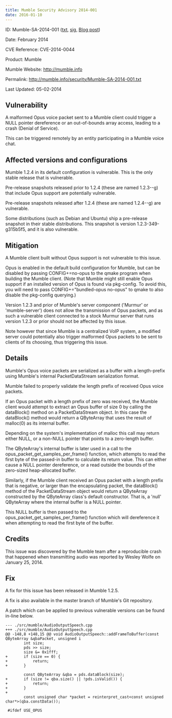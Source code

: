 ```yaml
---
title: Mumble Security Advisory 2014-001
date: 2016-01-10
---
```


ID:              Mumble-SA-2014-001 ([txt](../Mumble-SA-2014-001.txt), [sig](../Mumble-SA-2014-001.txt.sig), [Blog post](/news/mumble-1.2.5/))

Date:            February 2014

CVE Reference:   CVE-2014-0044

Product:         Mumble

Mumble Website:  http://mumble.info

Permalink:       http://mumble.info/security/Mumble-SA-2014-001.txt

Last Updated:    05-02-2014

## Vulnerability

A malformed Opus voice packet sent to a Mumble client could trigger a NULL pointer dereference or an out-of-bounds array access, leading to a crash (Denial of Service).

This can be triggered remotely by an entity participating in a Mumble voice chat.

## Affected versions and configurations

Mumble 1.2.4 in its default configuration is vulnerable. This is the only stable release that is vulnerable.

Pre-release snapshots released prior to 1.2.4 (these are named 1.2.3-<number>-g<commit>) that include Opus support are potentially vulnerable.

Pre-release snapshots released after 1.2.4 (these are named 1.2.4-<number>-g<commit>) are vulnerable.

Some distributions (such as Debian and Ubuntu) ship a pre-release snapshot in their stable distributions. This snapshot is version 1.2.3-349-g315b5f5, and it is also vulnerable.

## Mitigation

A Mumble client built without Opus support is not vulnerable to this issue.

Opus is enabled in the default build configuration for Mumble, but can be disabled by passing CONFIG+=no-opus to the qmake program when building the Mumble client. (Note that Mumble might still enable Opus support if an installed version of Opus is found via pkg-config. To avoid this, you will need to pass CONFIG+="bundled-opus no-opus" to qmake to also disable the pkg-config querying.)

Version 1.2.3 and prior of Mumble's server component ('Murmur' or 'mumble-server') does not allow the transmission of Opus packets, and as such a vulnerable client connected to a stock Murmur server that runs version 1.2.3 or prior should not be affected by this issue.

Note however that since Mumble is a centralized VoIP system, a modified server could potentially also trigger malformed Opus packets to be sent to clients of its choosing, thus triggering this issue.

## Details

Mumble's Opus voice packets are serialized as a buffer with a length-prefix using Mumble's internal PacketDataStream serialization format.

Mumble failed to properly validate the length prefix of received Opus voice packets.

If an Opus packet with a length prefix of zero was received, the Mumble client would attempt to extract an Opus buffer of size 0 by calling the dataBlock() method on a PacketDataStream object. In this case the dataBlock() method would return a QByteArray that uses the result of malloc(0) as its internal buffer.

Depending on the system's implementation of malloc this call may return either NULL, or a non-NULL pointer that points to a zero-length buffer.

The QByteArray's internal buffer is later used in a call to the opus_packet_get_samples_per_frame() function, which attempts to read the first byte of the passed-in buffer to calculate its return value. This can either cause a NULL pointer dereference, or a read outside the bounds of the zero-sized heap-allocated buffer.

Similarly, if the Mumble client received an Opus packet with a length prefix that is negative, or larger than the encapsulating packet, the dataBlock() method of the PacketDataStream object would return a QByteArray constructed by the QByteArray class's default constructor. That is, a 'null' QByteArray where the internal buffer is a NULL pointer.

This NULL buffer is then passed to the opus_packet_get_samples_per_frame() function which will dereference it when attempting to read the first byte of the buffer.

## Credits

This issue was discovered by the Mumble team after a reproducible crash that happened when transmitting audio was reported by Wesley Wolfe on January 25, 2014.

## Fix

A fix for this issue has been released in Mumble 1.2.5.

A fix is also available in the master branch of Mumble's Git repository.

A patch which can be applied to previous vulnerable versions can be found in-line below.

```
--- ./src/mumble/AudioOutputSpeech.cpp
+++ ./src/mumble/AudioOutputSpeech.cpp
@@ -148,8 +148,15 @@ void AudioOutputSpeech::addFrameToBuffer(const QByteArray &qbaPacket, unsigned i
 		int size;
 		pds >> size;
 		size &= 0x1fff;
+		if (size == 0) {
+			return;
+		}

 		const QByteArray &qba = pds.dataBlock(size);
+		if (size != qba.size() || !pds.isValid()) {
+			return;
+		}
+
 		const unsigned char *packet = reinterpret_cast<const unsigned char*>(qba.constData());

 #ifdef USE_OPUS
```
